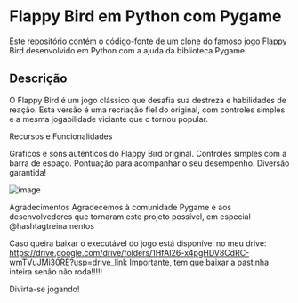 # Flappy Bird em Python com Pygame

Este repositório contém o código-fonte de um clone do famoso jogo Flappy Bird desenvolvido em Python com a ajuda da biblioteca Pygame.

## Descrição

O Flappy Bird é um jogo clássico que desafia sua destreza e habilidades de reação. Esta versão é uma recriação fiel do original, com controles simples e a mesma jogabilidade viciante que o tornou popular.

Recursos e Funcionalidades

Gráficos e sons autênticos do Flappy Bird original.
Controles simples com a barra de espaço.
Pontuação para acompanhar o seu desempenho.
Diversão garantida!

![image](https://github.com/GleisonAmorim/JogoFlappyBird/assets/54336609/9ba6adac-a36a-4d9a-9df9-0072f058a03f)

Agradecimentos
Agradecemos à comunidade Pygame e aos desenvolvedores que tornaram este projeto possível, em especial @hashtagtreinamentos

Caso queira baixar o executável do jogo está disponível no meu drive: https://drive.google.com/drive/folders/1HfAI26-x4pgHDV8CdRC-wmTVuJMi30RE?usp=drive_link
Importante, tem que baixar a pastinha inteira senão não roda!!!!!

Divirta-se jogando!

